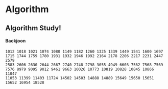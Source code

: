 # Algorithm
## Algorithm Study!
#### Backjoon
    1012 1018 1021 1074 1080 1149 1182 1260 1325 1339 1449 1541 1600 1697 
    1715 1744 1759 1780 1931 1932 1946 1992 2164 2178 2206 2217 2231 2447 2579 
    2583 2606 2630 2644 2667 2740 2748 2798 3055 4949 6603 7562 7568 7569
    7576 8979 9095 9012 9461 9663 10026 10773 10819 10828 10845 10866 11047 
    11053 11399 11403 11724 14502 14503 14888 14889 15649 15650 15651 15652 16954 18528
    
